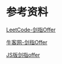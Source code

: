 # 参考资料

[LeetCode-剑指Offer](https://leetcode-cn.com/problemset/lcof/)

[牛客网-剑指Offer](https://www.nowcoder.com/ta/coding-interviews)

[JS版剑指offer](https://www.nowcoder.com/discuss/101711?type=5)
